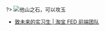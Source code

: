 ?> ![](https://notes.abelsu7.top/_media/interview.svg)他山之石，可以攻玉

* [致未来的实习生 | 淘宝 FED 前端团队](http://taobaofed.org/blog/2017/03/03/to-my-future-friend/)